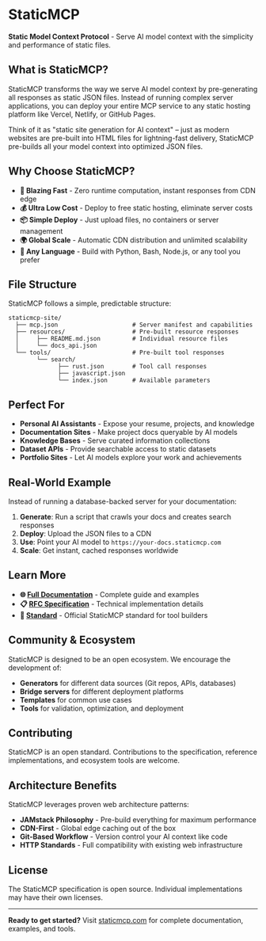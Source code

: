 # StaticMCP

**Static Model Context Protocol** - Serve AI model context with the simplicity and performance of static files.

## What is StaticMCP?

StaticMCP transforms the way we serve AI model context by pre-generating all responses as static JSON files. Instead of running complex server applications, you can deploy your entire MCP service to any static hosting platform like Vercel, Netlify, or GitHub Pages.

Think of it as "static site generation for AI context" – just as modern websites are pre-built into HTML files for lightning-fast delivery, StaticMCP pre-builds all your model context into optimized JSON files.

## Why Choose StaticMCP?

- **🚀 Blazing Fast** - Zero runtime computation, instant responses from CDN edge
- **💰 Ultra Low Cost** - Deploy to free static hosting, eliminate server costs
- **📦 Simple Deploy** - Just upload files, no containers or server management
- **🌍 Global Scale** - Automatic CDN distribution and unlimited scalability
- **🔧 Any Language** - Build with Python, Bash, Node.js, or any tool you prefer

## File Structure

StaticMCP follows a simple, predictable structure:

```
staticmcp-site/
  ├── mcp.json                     # Server manifest and capabilities
  ├── resources/                   # Pre-built resource responses
  │     ├── README.md.json         # Individual resource files
  │     └── docs_api.json
  └── tools/                       # Pre-built tool responses
        └── search/
              ├── rust.json        # Tool call responses
              ├── javascript.json
              └── index.json       # Available parameters
```

## Perfect For

- **Personal AI Assistants** - Expose your resume, projects, and knowledge
- **Documentation Sites** - Make project docs queryable by AI models  
- **Knowledge Bases** - Serve curated information collections
- **Dataset APIs** - Provide searchable access to static datasets
- **Portfolio Sites** - Let AI models explore your work and achievements

## Real-World Example

Instead of running a database-backed server for your documentation:

1. **Generate**: Run a script that crawls your docs and creates search responses
2. **Deploy**: Upload the JSON files to a CDN  
3. **Use**: Point your AI model to `https://your-docs.staticmcp.com`
4. **Scale**: Get instant, cached responses worldwide

## Learn More

- **🌐 [Full Documentation](https://staticmcp.com)** - Complete guide and examples
- **📋 [RFC Specification](https://staticmcp.com/docs/rfc)** - Technical implementation details  
- **📏 [Standard](https://staticmcp.com/docs/standard)** - Official StaticMCP standard for tool builders

## Community & Ecosystem

StaticMCP is designed to be an open ecosystem. We encourage the development of:

- **Generators** for different data sources (Git repos, APIs, databases)
- **Bridge servers** for different deployment platforms  
- **Templates** for common use cases
- **Tools** for validation, optimization, and deployment

## Contributing

StaticMCP is an open standard. Contributions to the specification, reference implementations, and ecosystem tools are welcome.

## Architecture Benefits

StaticMCP leverages proven web architecture patterns:

- **JAMstack Philosophy** - Pre-build everything for maximum performance
- **CDN-First** - Global edge caching out of the box
- **Git-Based Workflow** - Version control your AI context like code
- **HTTP Standards** - Full compatibility with existing web infrastructure

## License

The StaticMCP specification is open source. Individual implementations may have their own licenses.

---

**Ready to get started?** Visit [staticmcp.com](https://staticmcp.com) for complete documentation, examples, and tools.